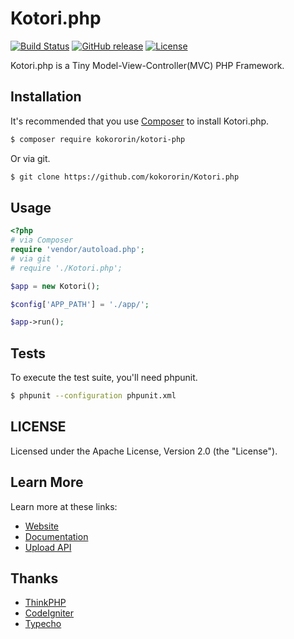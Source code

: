 # Kotori.php

[![Build Status](https://api.travis-ci.org/kokororin/Kotori.php.svg)](https://travis-ci.org/kokororin/Kotori.php)
[![GitHub release](https://img.shields.io/github/release/kokororin/Kotori.php.svg)](https://github.com/kokororin/Kotori.php/releases)
[![License](https://img.shields.io/badge/license-Apache%202-blue.svg)](https://packagist.org/packages/kokororin/kotori-php)

Kotori.php is a Tiny Model-View-Controller(MVC) PHP Framework.

## Installation

It's recommended that you use [Composer](https://getcomposer.org/) to install Kotori.php.

```bash
$ composer require kokororin/kotori-php
```

Or via git.

```bash
$ git clone https://github.com/kokororin/Kotori.php
```

## Usage

```php
<?php
# via Composer
require 'vendor/autoload.php';
# via git
# require './Kotori.php';

$app = new Kotori();

$config['APP_PATH'] = './app/';

$app->run();
```

## Tests

To execute the test suite, you'll need phpunit.

```bash
$ phpunit --configuration phpunit.xml
```

## LICENSE

Licensed under the Apache License, Version 2.0 (the "License").

## Learn More

Learn more at these links:

- [Website](https://kotori.love/archives/kotori-php-framework.html)
- [Documentation](https://github.com/kokororin/Kotori.php/wiki)
- [Upload API](https://api.kotori.love/framework/latest.php)

## Thanks

- [ThinkPHP](https://github.com/top-think/thinkphp)
- [CodeIgniter](https://github.com/bcit-ci/CodeIgniter)
- [Typecho](https://github.com/typecho/typecho)